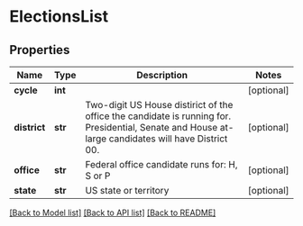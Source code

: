 # ElectionsList

## Properties
Name | Type | Description | Notes
------------ | ------------- | ------------- | -------------
**cycle** | **int** |  | [optional] 
**district** | **str** | Two-digit US House distirict of the office the candidate is running for. Presidential, Senate and House at-large candidates will have District 00. | [optional] 
**office** | **str** | Federal office candidate runs for: H, S or P | [optional] 
**state** | **str** | US state or territory | [optional] 

[[Back to Model list]](../README.md#documentation-for-models) [[Back to API list]](../README.md#documentation-for-api-endpoints) [[Back to README]](../README.md)


